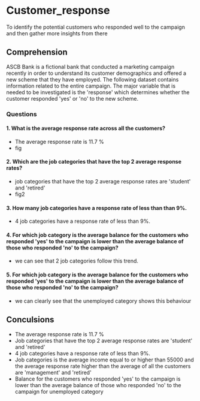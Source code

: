 # Customer_response
To identify the potential customers who responded well to the campaign and then gather more insights from there

## Comprehension
ASCB Bank is a fictional bank that conducted a marketing campaign recently in order to understand its customer demographics and offered a new scheme that they have employed. The following dataset contains information related to the entire campaign. The major variable that is needed to be investigated is the 'response' which determines whether the customer responded 'yes' or 'no' to the new scheme.

### Questions 

#### 1. What is the average response rate across all the customers?
* The average response rate is 11.7 %
* fig

#### 2. Which are the job categories that have the top 2 average response rates?
* job categories that have the top 2 average response rates are 'student' and 'retired'
* fig2
 
#### 3. How many job categories have a response rate of less than than 9%.
* 4 job categories have a response rate of less than 9%.


#### 4. For which job category is the average balance for the customers who responded 'yes' to the campaign is lower than the average balance of those who responded 'no' to the campaign?
* we can see that 2 job categories follow this trend.


#### 5. For which job category is the average balance for the customers who responded 'yes' to the campaign is lower than the average balance of those who responded 'no' to the campaign?
* we can clearly see that the unemployed category shows this behaviour


## Conculsions
* The average response rate is 11.7 %
* Job categories that have the top 2 average response rates are 'student' and 'retired'
* 4 job categories have a response rate of less than 9%.
* Job categories is the average income equal to or higher than 55000 and the average response rate higher than the average of all the customers are 'management' and 'retired'
* Balance for the customers who responded 'yes' to the campaign is lower than the average balance of those who responded 'no' to the campaign for unemployed category
 
